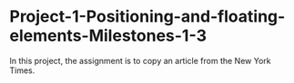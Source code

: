# Project-1-Positioning-and-floating-elements-Milestones-1-3
In this project, the assignment is to copy an article from the New York Times.
